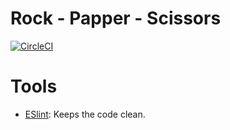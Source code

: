 # Rock - Papper - Scissors
[![CircleCI](https://circleci.com/gh/olahakos/rock-papper-scissors.svg?style=svg)](https://circleci.com/gh/olahakos/rock-papper-scissors)

# Tools

- [ESlint](http://eslint.org/): Keeps the code clean.
